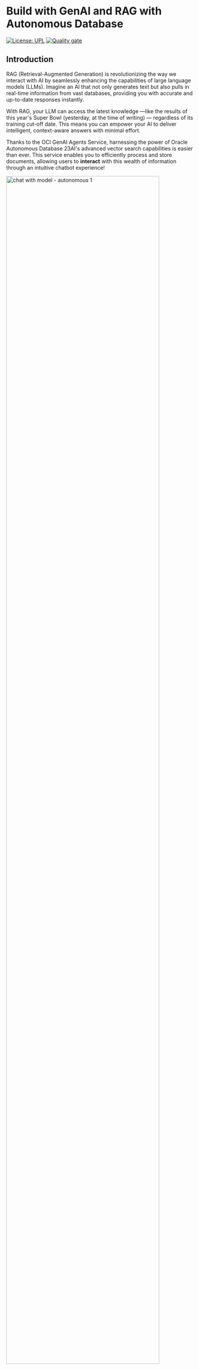 # Build with GenAI and RAG with Autonomous Database

[![License: UPL](https://img.shields.io/badge/license-UPL-green)](https://img.shields.io/badge/license-UPL-green) [![Quality gate](https://sonarcloud.io/api/project_badges/quality_gate?project=oracle-devrel_oci-rag-vectordb)](https://sonarcloud.io/dashboard?id=oracle-devrel_oci-rag-vectordb)

## Introduction

RAG (Retrieval-Augmented Generation) is revolutionizing the way we interact with AI by seamlessly enhancing the capabilities of large language models (LLMs). Imagine an AI that not only generates text but also pulls in real-time information from vast databases, providing you with accurate and up-to-date responses instantly.

With RAG, your LLM can access the latest knowledge —like the results of this year's Super Bowl (yesterday, at the time of writing) — regardless of its training cut-off date. This means you can empower your AI to deliver intelligent, context-aware answers with minimal effort.

Thanks to the OCI GenAI Agents Service, harnessing the power of Oracle Autonomous Database 23AI's advanced vector search capabilities is easier than ever. This service enables you to efficiently process and store documents, allowing users to **interact** with this wealth of information through an intuitive chatbot experience!

<img src="./img/chat_autonomous_1.png" width="90%" alt="chat with model - autonomous 1">

Here's a list of the most prominent features of the service:

- Supports several data on-boarding methods and interaction channels (chat interface or API)
- Creates contextually relevant answers by searching your knowledge base
- Provides source attribution for every answer
- Leverages Oracle Autonomous Database 23AI's vector search capabilities for accurate semantic search
- Includes content moderation options for input and output to ensure a safe and respectful chat experience
- Supports multi-turn conversations, where users can ask follow-up questions and receive answers that consider the context of previous questions and answers
- Can interpret data from two-axis charts and reference tables in a PDF, without needing explicit descriptions of the visual elements

For the infrastructure, we have the following OCI Services present:

- **Oracle Autonomous Database 23AI** for vector search, tokenization, and embeddings storage - providing a fully managed solution for RAG applications
- **OCI Generative AI Agents** for communicating and interacting with the data in our Autonomous Database
- **OCI Object Storage** to temporarily store PDF documents to later extract their text and embeddings with Autonomous Database
In this specific solution, we will use **Oracle Autonomous Database 23AI** as our storage and vector search mechanism. The 23AI version of Autonomous Database comes with **built-in vector search** capabilities, making it ideal for RAG applications. It handles all the data processing, tokenization, and embedding storage, providing a simpler and more integrated solution compared to other approaches.
**OCI Vault** to securely store database connection details

OCI Generative AI Agents is a fully managed service that combines the power of large language models (LLMs) with an intelligent retrieval system to create contextually relevant answers by searching your knowledge base, making your AI applications smart and efficient.

To use this service, we'll follow these five steps:

1. Create the necessary infrastructure and OCI resources
2. Upload and embed your data
3. Create a knowledge base
4. Create an agent
5. Start chatting

### Use Cases

Use the OCI Generative AI Agents service for the following types of use cases:

- Customer Support: In the customer service industry, RAG agents can retrieve information from a company's knowledge base to provide correct and contextually relevant answers to customer inquiries, reducing response times and improving customer satisfaction.
- Legal Research: Legal professionals can use RAG agents to quickly find precedents and relevant case law from vast legal databases, streamlining the research process and ensuring thorough consideration of relevant legal texts.
- Healthcare and Medical Guidance: In healthcare, RAG agents can help doctors and medical staff by providing diagnostic support, retrieving medical literature, treatment protocols, and patient history to suggest potential diagnoses and treatments.
- Financial Analysis: In finance, RAG agents can analyze large volumes of financial data, reports, and news to provide analysis and recommendations for traders and analysts, helping them make informed investment decisions.
- Educational Tutoring: RAG agents can function as personal tutors, providing students with explanations, resources, and answers to questions by accessing educational content and tailoring explanations to the student's current level of understanding.
- Content Creation: In media and content creation, RAG agents can help writers and journalists by pulling information on specific topics, suggesting content ideas, and even drafting sections of articles based on the latest data and trends.
- Technical Support and Troubleshooting: RAG agents can guide users through technical troubleshooting processes by accessing and synthesizing technical manuals and support forums to offer step-by-step help.
- Supply Chain Management: In supply chain and logistics, RAG agents can provide insights by retrieving and synthesizing information on inventory levels, supplier data, and logistic metrics to optimize operations and predict potential disruptions.
- Real Estate Market Analysis: RAG agents can help real estate professionals by aggregating and analyzing data from several sources, including market trends, property listings, and regulatory changes, to provide comprehensive market analyses.
- Travel Planning and Help: In the travel industry, RAG agents can serve as interactive travel guides, pulling information on destinations, weather, local attractions, and regulations to provide personalized travel advice and itineraries.

## 0. Prerequisites and setup

### Prerequisites

- Oracle Cloud Infrastructure (OCI) Account with available credits to spend
- [Appropriate policies for the GenAI Agents Service](https://docs.oracle.com/en-us/iaas/Content/generative-ai-agents/iam-policies.htm#policies) set up properly within your tenancy
- [Oracle Cloud Infrastructure Documentation - Generative AI Agents](https://docs.public.oneportal.content.oci.oraclecloud.com/en-us/iaas/Content/generative-ai-agents/home.htm)
- You must be subscribed to the `Chicago` region in your tenancy.
- You must have an Identity Domain before you create an agent. [Follow the steps here](https://docs.oracle.com/en-us/iaas/Content/generative-ai-agents/getting-started.htm#prereq-domain) to create an Identity Domain within your OCI Account.

### Docs

- [OCI Object Storage Guidelines in Generative AI Agents](https://docs.public.oneportal.content.oci.oraclecloud.com/en-us/iaas/Content/generative-ai-agents/data-requirements.htm#data-requirements)
- [OCI Search with OpenSearch Guidelines for Generative AI Agents](https://docs.public.oneportal.content.oci.oraclecloud.com/en-us/iaas/Content/generative-ai-agents/opensearch-guidelines.htm#opensearch-guide)
- [Oracle Database Guidelines for Generative AI Agents](https://docs.public.oneportal.content.oci.oraclecloud.com/en-us/iaas/Content/generative-ai-agents/oracle-db-guidelines.htm)
- [Oracle Cloud Infrastructure (OCI) Generative AI - Getting Started](https://docs.oracle.com/en-us/iaas/Content/generative-ai-agents/getting-started.htm#get-started)
- [Oracle Cloud Infrastructure (OCI) Generative AI - API](https://docs.oracle.com/en-us/iaas/api/#/en/generative-ai-agents/20240531/)
- [OCI GenAI Agents - Concepts](https://docs.public.oneportal.content.oci.oraclecloud.com/en-us/iaas/Content/generative-ai-agents/concepts.htm#concepts)
- [LiveLabs - Deploy an ODA Chatbot powered by Generative AI Agents using 23ai Vector DB](https://livelabs.oracle.com/pls/apex/r/dbpm/livelabs/run-workshop?p210_wid=4070&p210_wec=&session=7267829819635)

### Setup

In the navigation bar of the Console, choose a region that hosts Generative AI Agents - for example, US Midwest (Chicago). If you don't know which region to choose, see [Regions with Generative AI Agents](https://docs.oracle.com/en-us/iaas/Content/generative-ai-agents/overview.htm#regions).

#### Task 1: Create Dynamic Group and Policies

First, we will need to ensure that we have access to the service. For this, let's create a *dynamic group* and some *policies* to allow access to the service.

1. Go to your dynamic groups and create a new dynamic group:

    <img src="./img/dynamic_group_create.png" width="90%" alt="create dynamic group">

    Create a dynamic group with the following name and the following matching rule:

    <img src="./img/dg_details.png" width="90%" alt="dynamic group name">

    This will ensure all Generative AI Agent resources are allowed to be accessed by this dynamic group.

2. Add the following policies to the dynamic group:

    <img src="./img/policy_details.png" width="90%" alt="policy details">

    Replace `genaiagentdg` with the name of your dynamic group, and `<genai-agent-administrators>` with the name of the group which you are part of:

    ```bash
    allow dynamic-group genaiagentdg to manage database-tools-family in tenancy
    allow dynamic-group genaiagentdg to manage secret-bundle in tenancy
    allow group <genai-agent-administrators> to manage object-family in tenancy
    allow group <genai-agent-administrators> to manage genai-agent-family in tenancy
    # if you aren't in the Default domain, you'll need to prepend the domain name to the group name like this:
    # allow dynamic-group OracleIdentityCloudService/genaiagentdg to manage secret-bundle in tenancy
    # also for the group policies:
    # allow group OracleIdentityCloudService/<genai-agent-administrators> to manage genai-agent-family in tenancy
    ```

    The four permissions are: `object-family`, `genai-agent-family`, `secret-bundle`, and `database-tools-family`. Ensure the user's that will make the requests is a member of the mentioned group and has the mentioned permissions (preferrably in the whole tenancy, although if you want to configure it per compartment or be more careful with your permissions, you can do so by following [this guide](https://docs.oracle.com/en-us/iaas/Content/generative-ai-agents/iam-policies.htm)).

    > **Note**: if you are working on an identity provider other than Oracle Identity Cloud Service to authenticate to your OCI tenancy, you'll need to *prepend* the name of your identity provider in the policies and dynamic group definitions. For example, if you're using 'OracleIdentityCloudService', your policy shall be set like 'OracleIdentityCloudService/<genai-agent-administrators>' instead of '<genai-agent-administrators>'.

#### Task 2: Create VCN and Private Subnet

We need to create a VCN and private subnet to host our Autonomous database securely in a private network. Then, we will use a Database Connection to act as a bastion. This will help our database be more secure and isolated from the public internet.

1. Create Virtual Cloud Network (VCN):
    - Navigate to Networking -> Virtual cloud networks 
    - Click "Create VCN"
    - Provide IPv4 CIDR Block: `10.0.0.0/16`

    <img src="./img/create_vcn.png" width="90%" alt="create vcn">

2. Create Private Subnet:
    - In the newly created VCN, click "Create Subnet"
    - Configure:
      - IPv4 CIDR Block: `10.0.1.0/24`
      - Select "Private Subnet"
      - Leave other settings as default

    <img src="./img/create_subnet.png" width="90%" alt="create subnet">

3. Configure Security List:
    - Go to the new subnet
    - Navigate to Security List
    - Add ingress rules including:
      - Database access to ports `1521-1522`
      - Access to ports 80 and 53

    <img src="./img/vcn_creation.png" width="90%" alt="ingress rules">

#### Task 3: Create Vault for Database Secrets

1. Create Vault:
   - Navigate to Key Management & Secret Management -> Vault
   - Provide Name
   - Click Create Vault

    <img src="./img/vault_creation.png" width="90%" alt="vault creation">

2. Create Encryption Key:
   - In the new vault, click "Create Key"
   - Configure:
     - Provide Name
     - Protection Mode: HSM
     - Leave other settings as default
   - Click Create Key

    <img src="./img/key_creation.png" width="90%" alt="key creation">

    > **Note**: set your protection mode to `HSM`.

#### Task 4: Create Autonomous Database

Now, we need to create the Autonomous Database that will be used by the Generative AI Agents service to store and retrieve data in the form of *embeddings*.

<img src="./img/databases_menu.png" width="90%" alt="databases menu">

1. Create Database:
   - Navigate to Oracle Databases -> Autonomous Databases
   - Click "Create Autonomous Database"
   - Configure:
     - Select Compartment
     - Provide Display name and Database name
     - Workload type: Data Warehouse
     - Deployment type: Serverless
     - Database version: `23ai`
     - Set a password
     - Network Access: `Private Endpoint access` only
     - Select the VCN and subnets that we created in task 2
     - **Uncheck** "Require mutual TLS (mTLS) authentication"
     - Provide valid email ID
   - Click Create Autonomous Database

    <img src="./img/database_config.png" alt="database config">

#### Task 5: Create Database Tools Connection

Now, we'll create a database connection to act as a bastion to our database. This will help us connect to the database securely and isolate it from the public internet. Additionally, this connection will be used by the Generative AI Agents service to retrieve data from the database.

Go to the Database Tools Connections menu:

<img src="./img/connections_menu.png" width="90%" alt="connections menu">

Before, let's make sure we have the private IP address and connection strings of our Autonomous Database. Go to your Autonomous Database details page:

<img src="./img/database_details.png" width="90%" alt="database details">

Now, we can get the private IP address and connection strings from the details page:

<img src="./img/private_db_ip.png" width="90%" alt="private db ip">

<img src="./img/connection_strings.png" width="90%" alt="connection strings">

Your connection string should look something like this:

```bash
(description= (retry_count=20)(retry_delay=3)(address=(protocol=tcps)(port=1522)(host=lpne8zzr.adb.us-chicago-1.oraclecloud.com))(connect_data=(service_name=gc3dd18cc561e12_agents_high.adb.oraclecloud.com))(security=(ssl_server_dn_match=no)))
```

Let's make the necessary changes to the connection string:

- Change `retry_count` from `20` to `3`
- Replace `host` with your database'sprivate IP address

Your connection string should look like this:

```bash
(description= (retry_count=3)(retry_delay=3)(address=(protocol=tcps)(port=1522)(host=10.0.1.76))(connect_data=(service_name=agents_low.adb.oraclecloud.com))(security=(ssl_server_dn_match=no)))
```

Let's save this info for later use. Now, we can create the database connection with this information:

- Navigate to Developer Services -> Database Tools Connections
- Click "Create connection"
- Configure:
  - Provide Name and Compartment
  - Database cloud service: Oracle Autonomous Database
  - Username: `ADMIN`
  - Create a password secret:
    - Provide Name
    - Select the vault and keys from Task 3
    - Use the same password you used when creating the Autonomous Database
  - Copy the connection string from Task 5
  - Create private endpoint:
    - Provide Name
    - Select the private subnet from Task 2
  - In SSL details, select the wallet format: `None`

Finally, let's validate the connection we just created:
  - Go to new Database Tools connection
  - Click `Validate` to verify setup

<img src="./img/validate_connection.png" width="90%" alt="validate connection">

If everything is correct, you should see the following message:

<img src="./img/validate_result.png" width="90%" alt="validate connection - success">

As a recap, we have created the following resources:

- **Policies and dynamic group**, to allow access to the service
- **VCN** with private subnet and security list, to protect the Autonomous Database
- **Autonomous Database**, in a private subnet of a VCN
- **Database Tools Connection**, to connect to the Autonomous Database
- **Vault**, to store the database password
- **Encryption Key**, to encrypt the database password

If you have followed every step, the infrastructure setup is complete. Now, we can start using this infrastructure to create the knowledge base for our RAG agent.

#### Task 6: Set up the Autonomous Database

To work with the Oracle Generative AI Agents service, we need to set up the Autonomous Database to conform to some requirements. 

To launch this SQL worksheet, go to the Autonomous Database details page and click on the `SQL worksheet` button:

<img src="./img/sql_worksheet.png" width="90%" alt="sql worksheet">

Now, we can proceed to run some SQL code:

1. First, we'll run an Access Control List rule to allow the database user to access the embedding model, amongst other things:

    ```sql
    -- ACL to let user go out everywhere (host =>'*'), it's not required for Oracle Base Database.
    begin
    -- Allow all hosts for HTTP/HTTP_PROXY
    dbms_network_acl_admin.append_host_ace(
        host =>'*',
        lower_port => 443,
        upper_port => 443,
        ace => xs$ace_type(
        privilege_list => xs$name_list('http', 'http_proxy'),
        principal_name => upper('admin'),
        principal_type => xs_acl.ptype_db)
    );
    end;
    /
    ```

2. We'll now create some credentials to access the OCI GenAI Agents service. For this, we'll need to add a new API key to our OCI user, and then use this API key with the `DBMS_CLOUD` plugin to authenticate. For this, go to your user's OCI page and click on the `API Keys` tab. Once generated (or uploaded), save it in your local computer as you will need to use the fingerprint and private keys in the following steps:

    <img src="./img/generate_api_key.png" width="90%" alt="generate api key">

3. Let's use this API key and the `DBMS_CLOUD` plugin to authenticate. You will need your user, compartment and tenancy OCIDs, as well as your private key and fingerprint. In the following SQL code, replace the strings with your own values, and run the code:

    ```sql
    -- DBMS_CLOUD credentials
    -- Some examples are based on DBMS_CLOUD, that is included in Autonomous DB.
    -- If you need to install it (for example on Base Database) you can refer to: https://support.oracle.com/knowledge/Oracle%20Cloud/2748362_1.html
    begin
        DBMS_CLOUD.CREATE_CREDENTIAL (
            credential_name => 'OCI_CRED_BUCKET',
            user_ocid       => 'ocid1.user.oc1..aaaaaaaaa2...',
            tenancy_ocid    => 'ocid1.tenancy.oc1..aaaaaaaa...',
            private_key     => 'MIIEvgI...RpV',
            fingerprint     => '0f:df...1d:88:d6'
        );
    end;
    /
    ```

    > **Note**: the private key shall not begin with `-----BEGIN PRIVATE KEY-----` or `-----END PRIVATE KEY-----`, it shall only have the key's content. You can also retrieve the key's fingerprint from the API key details page.

4. Let's create credentials for the Generative AI Agents service:

    ```sql
    declare
        jo json_object_t;
    begin
        jo := json_object_t();
        jo.put('user_ocid','ocid1.user.oc1..aaaaaaaaa2...');
        jo.put('tenancy_ocid','ocid1.tenancy.oc1..aaaaaaaa...');
        jo.put('compartment_ocid','ocid1.tenancy.oc1..aaaaaaaa...');
        jo.put('private_key','MIIEvgI...RpV');
        jo.put('fingerprint','0f:df...1d:88:d6');
        dbms_vector.create_credential(
            credential_name   => 'OCI_CRED',
            params            => json(jo.to_string)
        );
    end;
    /
    ```

If the setup has been properly executed, you can run this SQL query as a test, to embed the word "hello" with the `cohere.embed-multilingual-v3.0` model:

```sql
SELECT
     dbms_vector.utl_to_embedding(
         'hello',
         json('{
             "provider": "OCIGenAI",
             "credential_name": "OCI_CRED",
             "url": "https://inference.generativeai.us-chicago-1.oci.oraclecloud.com/20231130/actions/embedText",
             "model": "cohere.embed-multilingual-v3.0"
         }')
     )
 FROM dual;
```

#### Task 7: Upload & embed your data

Now that our setup is done and we can already generate embeddings, we can upload a test PDF file to an OCI Object Storage bucket. From there, we'll use the `DBMS_CLOUD.GET_OBJECT` function to embed the file and save the embeddings in the Autonomous Database, in chunks of 75 tokens.

1. Create an OCI Object Storage bucket:

    <img src="./img/create_bucket.png" width="90%" alt="create bucket">

2. Upload your PDF file to your bucket

    <img src="./img/uploaded_pdf.png" alt="uploaded pdf">

3. From this PDF, create a Pre-Authenticated Request (PAR) to access the file:

    <img src="./img/create_par.png" alt="create par">

4. Copy the PAR URL:

    <img src="./img/create_par_output.png" alt="create par output">

5. Use the `DBMS_CLOUD.GET_OBJECT` function to embed the file and save the embeddings in the Autonomous Database, in chunks of 75 tokens. For your data, make sure to replace that `https` PAR with your own PAR URL, and execute it:

    ```sql
    CREATE TABLE ai_extracted_data AS
    SELECT
        j.chunk_id,
        j.chunk_offset,
        j.chunk_length,
        j.chunk_data
    FROM
        -- divide a blob into chunks (utl_to_chunks):
        (select * from dbms_vector_chain.utl_to_chunks(
            dbms_vector_chain.utl_to_text(
                to_blob(
                    DBMS_CLOUD.GET_OBJECT('OCI_CRED_BUCKET', 'https://objectstorage.us-chicago-1.oraclecloud.com/p/Aaklz9CEuOdwhdWbV-bLcDTvML4DNlRtTw7z6dMuSMh1gn2toBnmE1airTA-ZhkW/n/axk4z7krhqfx/b/AI_Vector_Search/o/oracle-ai-vector-search-users-guide.pdf')
                )
            ), json('{"max":"75", "normalize":"all", "overlap":"15"}')
        )),
        JSON_TABLE(column_value, '$'
            COLUMNS (
                chunk_id NUMBER PATH '$.chunk_id',
                chunk_offset NUMBER PATH '$.chunk_offset',
                chunk_length NUMBER PATH '$.chunk_length',
                chunk_data CLOB PATH '$.chunk_data'
            )
        ) j;
    ```

6. If everything went well, you can check the table's contents: 

    <img src="./img/table_contents.png" alt="table contents">

    You can run the command yourself:

    ```sql
    SELECT * FROM ai_extracted_data;
    select COUNT(*) from ai_extracted_data
    ```

7. Now, remember that, even though we already have some data in this table, it's in cleartext (not in its numerical embeddings form). To generate the embeddings from these cleartext chunks, let's first create the vector table:

    ```sql
    -- Create vector table from an existing table
    -- In the following table ai_extracted_data, chunk_id is the record id while chunk_data is the content column.
    create table ai_extracted_data_vector as (
        select chunk_id as docid, to_char(chunk_data) as body, dbms_vector.utl_to_embedding(
            chunk_data,
            json('{
                "provider": "OCIGenAI",
                "credential_name": "OCI_CRED",
                "url": "https://inference.generativeai.us-chicago-1.oci.oraclecloud.com/20231130/actions/embedText",
                "model": "cohere.embed-multilingual-v3.0"
            }')
        ) as text_vec
        from ai_extracted_data
        where chunk_id <= 400
    )
    ```

    > **Note**: there's a quota limit for running the embedding model. For datasets with more than 400 records, we can repeatedly load the data or write a script to load data in batches.

    > **Note**: if your existing data hasn't been processed into chunks yet, your chunk size might exceed 512, which would prevent embedding generation. If you run into this issue, refer to [Custom Chunking Specifications](https://docs.oracle.com/en-us/iaas/Content/generative-ai-agents/custom-chunking-specifications.htm) to convert content to chunks.

8. If you have more than 400 chunks/records in the table, you can repeat the process for the next batch of data with this script:

    ```sql
    insert into ai_extracted_data_vector
    select chunk_id as docid, to_char(chunk_data) as body, dbms_vector.utl_to_embedding(
        chunk_data,
        json('{
            "provider": "OCIGenAI",
            "credential_name": "OCI_CRED",
            "url": "https://inference.generativeai.us-chicago-1.oci.oraclecloud.com/20231130/actions/embedText",
            "model": "cohere.embed-multilingual-v3.0"
        }')
        ) as text_vec
    from ai_extracted_data
    where chunk_id > 400
    ```

    > **Note**: If you just have **too many** chunks/records in the table, you can repeat the process for the next batch of data sequentially by editing the SQL above, or through some additional programming logic (automating it). Just know that for now the limit is 400 chunks per data load.


9. Finally, create the function that will return `top_k` results when calling the function (by default, 5):

    ```sql
    -- Create function from vector table
    -- When returning the results, rename (alias) the record ID as 'DOCID', the content column as 'BODY', and the VECTOR_DISTANCE between text_vec and query_vec as 'SCORE'. These 3 columns are required. If the vector table includes 'URL' and 'Title' columns, rename them (alias) as 'URL' and 'TITLE' respectively.
    create or replace FUNCTION retrieval_func_ai (
        p_query IN VARCHAR2,
        top_k IN NUMBER
    ) RETURN SYS_REFCURSOR IS
        v_results SYS_REFCURSOR;
        query_vec VECTOR;
    BEGIN
        query_vec := dbms_vector.utl_to_embedding(
            p_query,
            json('{
                "provider": "OCIGenAI",
                "credential_name": "OCI_CRED",
                "url": "https://inference.generativeai.us-chicago-1.oci.oraclecloud.com/20231130/actions/embedText",
                "model": "cohere.embed-multilingual-v3.0"
            }')
        );

        OPEN v_results FOR
            SELECT DOCID, BODY, VECTOR_DISTANCE(text_vec, query_vec) as SCORE
            FROM ai_extracted_data_vector
            ORDER BY SCORE
            FETCH FIRST top_k ROWS ONLY;

        RETURN v_results;
    END;
    ```

10. You can now run this function to retrieve the top `n` results:

    ```sql
    -- Run & check the function
    -- Display the DOCID and SCORE
    DECLARE
        v_results SYS_REFCURSOR;
        v_docid VARCHAR2(100);
        v_body VARCHAR2(4000);
        v_score NUMBER;
        p_query VARCHAR2(100) := 'What is self-instruct?';
        top_k NUMBER := 10;
    BEGIN
        v_results := retrieval_func_ai(p_query, top_k);

        DBMS_OUTPUT.PUT_LINE('DOCID | SCORE');
        DBMS_OUTPUT.PUT_LINE('--------|------');

        LOOP
            FETCH v_results INTO v_docid, v_body, v_score;
            EXIT WHEN v_results%NOTFOUND;

            DBMS_OUTPUT.PUT_LINE(v_docid || ' | ' || v_score);
        END LOOP;

        CLOSE v_results;
    END;
    ```

    You should see something like this, with a ranking of the most relevant chunks (and their IDs), together with the similarity score:
  
    <img src="./img/embeddings_result.png" alt="embeddings result">

    Even though we were able to communicate with our embeddings directly (and you're perfectly fine if you wanted to create a system like this), we'll use the Generative AI Agents service to create an agent that can answer questions about our data through the OCI Console interface.


## 1. Create a knowledge base

To associate every step we've done in the setup so far with the Generative AI Agents service, we'll need to create a knowledge base. This will let the agent know about our data and be able to answer questions about it.

1. Go to the Generative AI Agents service and click on the *Knowledge Bases* tab:

    <img src="./img/knowledge_bases.png" width="90%" alt="knowledge bases">

2. Click on *Create knowledge base* and enter the following information:

    <img src="./img/knowledge_base_autonomous.png" alt="knowledge base - autonomous">

    Make sure to select `Oracle AI Vector Search` as the data store type, and the connection that you created in Task 5. Also, make sure to select the name of the `Retrieval Function` that you created in Task 9.

> **Note**: after creating a knowledge base, and since the purpose of having used Autonomous Database is to have an updateable, searchable, in-real time vector database, we can now see one of the advantages of using Autonomous over Object Storage: after we upload some more data and vectorize it (can be automated), the knowledge base will be updated in real time, and will not require any additional human intervention, as the knowledge base only needs to know which retrieval function to use, and doesn't care how much data actually exists in the database.

## 2. Create an agent

1. Now, let's create an Agent in a similar fashion:

    <img src="./img/agents_autonomous.png" alt="new agent">

2. Click on *Create agent* and enter the following information:

    <img src="./img/new_agent_autonomous.png" alt="new agent autonomous">

    Make sure to select the knowledge base that you just created. Make sure to select the *Automatically create an endpoint for this agent* option to avoid later having to manually setup the endpoint.

    > **Note**: you can customize the welcome message when interacting with the user through chat, as well as providing some additional instructions to the RAG agent for it to follow during generations.

In a few minutes, your agent will be ready to use! Go to the next section to chat with your new agent.

## 3. Chat with your new agent

We can now access our agent's chat and start talking to it - and query about our data:

<img src="./img/chat_autonomous_1.png" width="90%" alt="chat autonomous 1">

The `traces` system will also retrieve the embeddings used for the responses (and their document IDs in the database), so you can verify the sources that contributed to the generated response by the agent:

<img src="./img/chat_autonomous_2.png" width="70%" alt="chat autonomous 2">

This can be applied to any domain: if you follow the instructions in this AI solution to process & upload your own data, you'll receive accurate responses from the agent (as well as some references so you can check the veracity of the model's responses).

## Demo

[Watch the demo here](https://www.youtube.com/watch?v=JqF6Bc9am4s&list=PLPIzp-E1msraY9To-BB-vVzPsK08s4tQD&index=15)

## Physical Architecture

<img src="./img/arch.PNG" width="100%" alt="architecture diagram">

## Contributing

This project is open source. Please submit your contributions by forking this repository and submitting a pull request! Oracle appreciates any contributions that are made by the open source community.

## License

Copyright (c) 2022 Oracle and/or its affiliates.

Licensed under the Universal Permissive License (UPL), Version 1.0.

See [LICENSE](LICENSE) for more details.

ORACLE AND ITS AFFILIATES DO NOT PROVIDE ANY WARRANTY WHATSOEVER, EXPRESS OR IMPLIED, FOR ANY SOFTWARE, MATERIAL OR CONTENT OF ANY KIND CONTAINED OR PRODUCED WITHIN THIS REPOSITORY, AND IN PARTICULAR SPECIFICALLY DISCLAIM ANY AND ALL IMPLIED WARRANTIES OF TITLE, NON-INFRINGEMENT, MERCHANTABILITY, AND FITNESS FOR A PARTICULAR PURPOSE.  FURTHERMORE, ORACLE AND ITS AFFILIATES DO NOT REPRESENT THAT ANY CUSTOMARY SECURITY REVIEW HAS BEEN PERFORMED WITH RESPECT TO ANY SOFTWARE, MATERIAL OR CONTENT CONTAINED OR PRODUCED WITHIN THIS REPOSITORY. IN ADDITION, AND WITHOUT LIMITING THE FOREGOING, THIRD PARTIES MAY HAVE POSTED SOFTWARE, MATERIAL OR CONTENT TO THIS REPOSITORY WITHOUT ANY REVIEW. USE AT YOUR OWN RISK.

